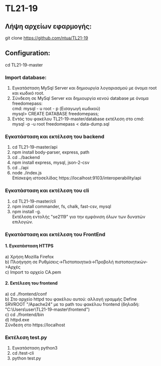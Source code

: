 # TL21-19

## Λήψη αρχείων εφαρμογής: 
git clone https://github.com/ntua/TL21-19

## Configuration:
cd TL21-19-master
### Import database:
1. Eγκατάσταση MySql Server και δημιουργία λογαριασμού με όνομα root και κωδικό root.
2. Σύνδεση σε MySql Server και δημιουργία κενού database με όνομα freedomepass:                                                                                                     
cmd:     mysql - u root - p
         (Εισαγωγή κωδικού)                                                                                                                                                         
mysql>   CREATE DATABASE freedomepass;
3. Εντός του φακέλου TL21-19-master/database εκτέλεση στο cmd:                                                                                                                     
mysql -p -u root freedomepass < data-dump.sql

### Εγκατάσταση και εκτέλεση του backend
 1. cd TL21-19-master/api                                                                                                                                                     
 2. npm install body-parser, express, path                                                                   
 3. cd ../backend                                                                                                                                                               
 4. npm install express, mysql, json-2-csv                                     
 5. cd ../api
 6. node ./index.js      
Επίσκεψη ιστοσελίδας https://localhost:9103/interoperability/api

### Εγκατάσταση και εκτέλεση του cli
 1. cd TL21-19-master/cli
 2. npm install commander, fs, chalk, fast-csv, mysql
 3. npm install -g.  
Εκτέλεση εντολής "se2119" για την εμφάνιση όλων των δυνατών επιλογών.

### Εγκατάσταση και εκτέλεση του FrontEnd

#### 1. Εγκατάσταση HTTPS

a) Χρήση Mozilla Firefox  
b) Πλοήγηση σε Ρυθμίσεις->Πιστοποιητικά->Προβολή πιστοποιητικών->Αρχές  
c) Import το αρχείο CA.pem  

#### 2. Εκτέλεση του frontend

a) cd ./frontend/conf  
b) Στο αρχείο httpd του φακέλου αυτού: αλλαγή γραμμής Define SRVROOT "/Apache24" με το path του φακέλου frontend (δηλαδή: "C:\Users\user\TL21-19-master\frontend")  
c) cd ./frontend/bin  
d) httpd.exe   
Σύνδεση στο https://localhost  
 
### Εκτέλεση test.py
1. Εγκατάσταση python3
2. cd /test-cli  
3. python test.py
 

